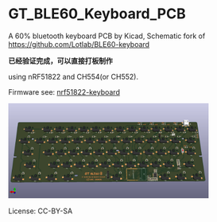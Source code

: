 ﻿# GT_BLE60_Keyboard_PCB
A 60% bluetooth keyboard PCB by Kicad, Schematic fork of https://github.com/Lotlab/BLE60-keyboard 

**已经验证完成，可以直接打板制作**

using nRF51822 and CH554(or CH552).

Firmware see: [nrf51822-keyboard](https://github.com/genokolar/nrf51822-keyboard/tree/GT-BLE60)

<img alt="pad图片" src="/preview.png" width="80%"/>

License: CC-BY-SA
